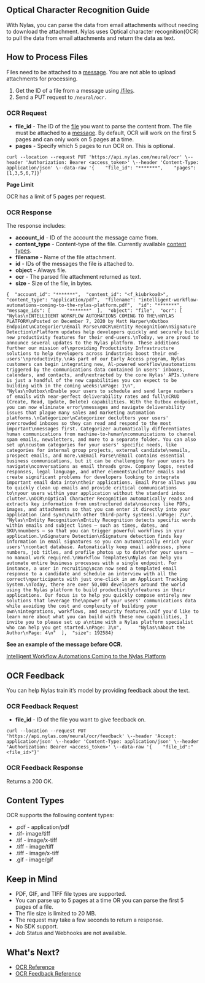 ## Optical Character Recognition Guide

With Nylas, you can parse the data from email attachments without needing to download the attachment. Nylas uses Optical character recognition(OCR) to pull the data from email attachments and return the data as text.

## How to Process Files[](https://developer.nylas.com/docs/intelligence/optical-character-recognition/#how-to-process-files)

Files need to be attached to a [message](https://developer.nylas.com/docs/api/#tag--Messages). You are not able to upload attachments for processing.

1.  Get the ID of a file from a message using [/files](https://developer.nylas.com/docs/api/#get/files).
2.  Send a PUT request to `/neural/ocr.`

### OCR Request[](https://developer.nylas.com/docs/intelligence/optical-character-recognition/#ocr-request)

-   **file\_id** - The ID of the [file](https://developer.nylas.com/docs/api/#get/files) you want to parse the content from. The file must be attached to a [message](https://developer.nylas.com/docs/api/#tag--Messages). By default, OCR will work on the first 5 pages and can only work on 5 pages at a time.
-   **pages** - Specify which 5 pages to run OCR on. This is optional.

```
curl --location --request PUT 'https://api.nylas.com/neural/ocr' \--header 'Authorization: Bearer <access_token>' \--header 'Content-Type: application/json' \--data-raw '{    "file_id": "*******",    "pages": [1,3,5,6,7]}'   
```

**Page Limit**

OCR has a limit of 5 pages per request.

### OCR Response[](https://developer.nylas.com/docs/intelligence/optical-character-recognition/#ocr-response)

The response includes:

-   **account\_id** - ID of the account the message came from.
-   **content\_type** - Content-type of the file. Currently available [content types](https://developer.nylas.com/docs/intelligence/optical-character-recognition/#content-types).
-   **filename** - Name of the file attachment.
-   **id** - IDs of the messages the file is attached to.
-   **object** - Always file.
-   **ocr** - The parsed file attachment returned as text.
-   **size** - Size of the file, in bytes.

```
{  "account_id": "*******",  "content_id": "<f_kiubrkoa0>",  "content_type": "application/pdf",  "filename": "intelligent-workflow-automations-coming-to-the-nylas-platform.pdf",  "id": "*******",  "message_ids": [      "*******"  ],  "object": "file",  "ocr": [      "Nylas\nINTELLIGENT WORKFLOW AUTOMATIONS COMING TO THE\nNYLAS PLATFORM\nPosted on December 7, 2020 by Matt Harper\nOutbox Endpoint\nCategorier\nEmail Parse\nOCR\nEntity Recognition\nSignature Detection\nPlatform updates help developers quickly and securely build new productivity features for their end-users.\nToday, we are proud to announce several updates to the Nylas platform. These additions further our mission of\nproviding Productivity Infrastructure solutions to help developers across industries boost their end-users'\nproductivity.\nAs part of our Early Access program, Nylas customers can begin integrating new, Al-powered workflow\nautomations triggered by the communications data contained in users' inboxes, calendars, and contacts, and\nextracted by the core Nylas' APIs.\nHere is just a handful of the new capabilities you can expect to be building with in the coming weeks:\nPage: 1\n",      "Nylas\nOutbox\nEnable your users to schedule and send large numbers of emails with near-perfect deliverability rates and full\nCRUD (Create, Read, Update, Delete) capabilities. With the Outbox endpoint, you can now eliminate error\nmessages and navigate deliverability issues that plague many sales and marketing automation platforms.\nCategorizer\nCategorizer declutters your users' overcrowded inboxes so they can read and respond to the most important\nmessages first. Categorizer automatically differentiates human communications from machine-to-human\ncommunications to channel spam emails, newsletters, and more to a separate folder. You can also set up\ncustom categories for your users' specific needs, like categories for internal group projects, external candidate\nemails, prospect emails, and more.\nEmail Parse\nEmail contains essential business communications, but it can be challenging for your users to navigate\nconversations as email threads grow. Company logos, nested responses, legal language, and other elements\nclutter emails and create significant problems for developers looking to integrate important email data into\ntheir applications. Email Parse allows you to quickly clean up emails and provide critical communications to\nyour users within your application without the standard inbox clutter.\nOCR\nOptical Character Recognition automatically reads and extracts key information from unstructured data\nsources like PDFs, images, and attachments so that you can enter it directly into your application (and sync\nwith other third-party systems).\nPage: 2\n",      "Nylas\nEntity Recognition\nEntity Recognition detects specific words within emails and subject lines — such as times, dates, and SKU\nnumbers – so that you can trigger powerful workflows in your application.\nSignature Detection\nSignature detection finds key information in email signatures so you can automatically enrich your users'\ncontact database. Automatically keep email addresses, phone numbers, job titles, and profile photos up to date\nfor your users – no manual work required.\nWorkflow Templates\nNylas can help you automate entire business processes with a single endpoint. For instance, a user in recruiting\ncan now send a templated email response to a candidate and schedule an interview with all the correct\nparticipants with just one-click in an Applicant Tracking System.\nToday, there are over 50,000 developers around the world using the Nylas platform to build productivity\nfeatures in their applications. Our focus is to help you quickly compose entirely new solutions that leverage the\npower of your users' communications data while avoiding the cost and complexity of building your own\nintegrations, workflows, and security features.\nIf you'd like to learn more about what you can build with these new capabilities, I invite you to please set up a\ntime with a Nylas platform specialist who can help you get started.\nPage: 3\n",      "Nylas\nAbout the Author\nPage: 4\n"  ],  "size": 192584}   
```

**See an example of the message before OCR.**

[Intelligent Workflow Automations Coming to the Nylas Platform](https://www.nylas.com/blog/nylas-intelligent-platform-announcement?print-posts=pdf&mkt_tok=eyJpIjoiWmpNNVptVXlOak16WmpNeiIsInQiOiJod0tMaVIxbHFzWHlDUFR6SVFFSCtBTGdYcjNKb004Z0szNEFoSmdUM3N3ajZ0SWxLUWNXeERocUtwZWd0b1BCYURXd1RDd25ucFVxUHNtUkJ0anRnOHZhM3RMa0xrMEJGQzhUXC9DeFZoYWtzcEFMSGY3TmVUanN0TXcrNURISU0ifQ%3D%3D "@embed")

## OCR Feedback[](https://developer.nylas.com/docs/intelligence/optical-character-recognition/#ocr-feedback)

You can help Nylas train it’s model by providing feedback about the text.

### OCR Feedback Request[](https://developer.nylas.com/docs/intelligence/optical-character-recognition/#ocr-feedback-request)

-   **file\_id** - ID of the file you want to give feedback on.

```
curl --location --request PUT 'https://api.nylas.com/neural/ocr/feedback' \--header 'Accept: application/json' \--header 'Content-Type: application/json' \--header 'Authorization: Bearer <access_token>' \--data-raw '{    "file_id":"<file_id>"}'   
```

### OCR Feedback Response[](https://developer.nylas.com/docs/intelligence/optical-character-recognition/#ocr-feedback-response)

Returns a 200 OK.

## Content Types[](https://developer.nylas.com/docs/intelligence/optical-character-recognition/#content-types)

OCR supports the following content types:

-   .pdf - application/pdf
-   .tif- image/tiff
-   .tif - image/x-tiff
-   .tiff - image/tiff
-   .tiff - image/x-tiff
-   .gif - image/gif

## Keep in Mind[](https://developer.nylas.com/docs/intelligence/optical-character-recognition/#keep-in-mind)

-   PDF, GIF, and TIFF file types are supported.
-   You can parse up to 5 pages at a time OR you can parse the first 5 pages of a file.
-   The file size is limited to 20 MB.
-   The request may take a few seconds to return a response.
-   No SDK support.
-   Job Status and Webhooks are not available.

## What's Next?[](https://developer.nylas.com/docs/intelligence/optical-character-recognition/#whats-next)

-   [OCR Reference](https://developer.nylas.com/docs/api/#put/neural/ocr)
-   [OCR Feedback Reference](https://developer.nylas.com/docs/api/#post/neural/ocr/feedback)